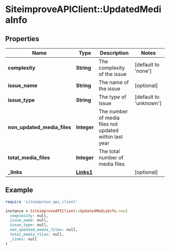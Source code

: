 # SiteimproveAPIClient::UpdatedMediaInfo

## Properties

| Name | Type | Description | Notes |
| ---- | ---- | ----------- | ----- |
| **complexity** | **String** | The complexity of the issue | [default to &#39;none&#39;] |
| **issue_name** | **String** | The name of the issue | [optional] |
| **issue_type** | **String** | The type of issue | [default to &#39;unknown&#39;] |
| **non_updated_media_files** | **Integer** | The number of media files not updated within last year |  |
| **total_media_files** | **Integer** | The total number of media files |  |
| **_links** | [**Links1**](Links1.md) |  | [optional] |

## Example

```ruby
require 'siteimprove_api_client'

instance = SiteimproveAPIClient::UpdatedMediaInfo.new(
  complexity: null,
  issue_name: null,
  issue_type: null,
  non_updated_media_files: null,
  total_media_files: null,
  _links: null
)
```

